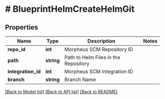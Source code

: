# # BlueprintHelmCreateHelmGit

## Properties

Name | Type | Description | Notes
------------ | ------------- | ------------- | -------------
**repo_id** | **int** | Morpheus SCM Repository ID |
**path** | **string** | Path to Helm Files in the Repository |
**integration_id** | **int** | Morpheus SCM Integration ID |
**branch** | **string** | Branch Name |

[[Back to Model list]](../../README.md#models) [[Back to API list]](../../README.md#endpoints) [[Back to README]](../../README.md)
